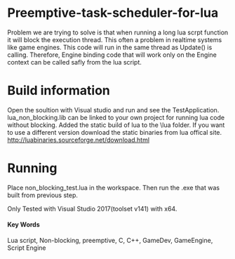 # Preemptive-task-scheduler-for-lua

Problem we are trying to solve is that when running a long lua scrpt function it will block the execution thread. This often a problem in realtime systems like game engines. This code will run in the same thread as Update() is calling. Therefore, Engine binding code that will work only on the Engine context can be called safly from the lua script.

# Build information
Open the soultion with Visual studio and run and see the TestApplication. 
lua_non_blocking.lib can be linked to your own project for running lua code without blocking.
Added the static build of lua to the \lua folder. If you want to use a different version download the static binaries from lua offical site.
http://luabinaries.sourceforge.net/download.html

# Running 
Place non_blocking_test.lua in the workspace.
Then run the .exe that was built from previous step.

Only Tested with Visual Studio 2017(toolset v141) with x64.

#### Key Words
Lua script, Non-blocking, preemptive, C, C++, GameDev, GameEngine, Script Engine 


